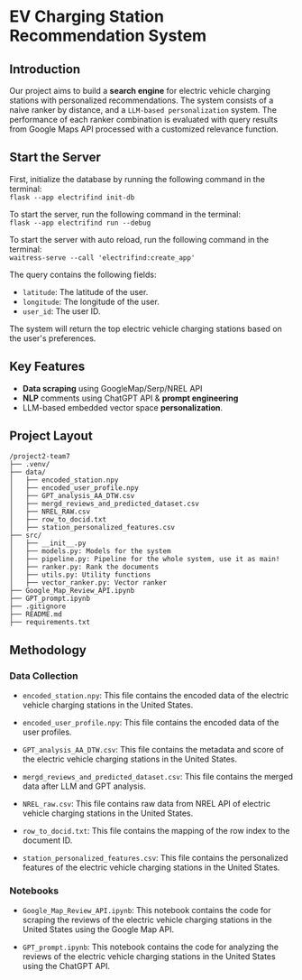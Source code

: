 # EV Charging Station Recommendation System

## Introduction
Our project aims to build a **search engine** for electric vehicle charging stations with personalized recommendations. The system consists of a naive ranker by distance, and a ``LLM-based personalization`` system. The performance of each ranker combination is evaluated with query results from Google Maps API processed with a customized relevance function. 

## Start the Server
First, initialize the database by running the following command in the terminal:  
```flask --app electrifind init-db```

To start the server, run the following command in the terminal:  
```flask --app electrifind run --debug```   

To start the server with auto reload, run the following command in the terminal:  
```waitress-serve --call 'electrifind:create_app'```

The query contains the following fields:
- `latitude`: The latitude of the user.
- `longitude`: The longitude of the user.
- `user_id`: The user ID.

The system will return the top electric vehicle charging stations based on the user's preferences.

## Key Features
- **Data scraping** using GoogleMap/Serp/NREL API
- **NLP** comments using ChatGPT API & **prompt engineering**
- LLM-based embedded vector space **personalization**.

## Project Layout
```
/project2-team7
├── .venv/
├── data/
│   ├── encoded_station.npy
│   ├── encoded_user_profile.npy
│   ├── GPT_analysis_AA_DTW.csv
│   ├── mergd_reviews_and_predicted_dataset.csv
│   ├── NREL_RAW.csv
│   ├── row_to_docid.txt
│   ├── station_personalized_features.csv
├── src/
│   ├── __init__.py
│   ├── models.py: Models for the system
│   ├── pipeline.py: Pipeline for the whole system, use it as main!
│   ├── ranker.py: Rank the documents
│   ├── utils.py: Utility functions
│   ├── vector_ranker.py: Vector ranker
├── Google_Map_Review_API.ipynb
├── GPT_prompt.ipynb
├── .gitignore
├── README.md
├── requirements.txt
```

## Methodology

### Data Collection

- `encoded_station.npy`:
This file contains the encoded data of the electric vehicle charging stations in the United States.

- `encoded_user_profile.npy`:
This file contains the encoded data of the user profiles.  

- `GPT_analysis_AA_DTW.csv`:
This file contains the metadata and score of the electric vehicle charging stations in the United States.

- `mergd_reviews_and_predicted_dataset.csv`:
This file contains the merged data after LLM and GPT analysis.

- `NREL_raw.csv`:
This file contains raw data from NREL API of electric vehicle charging stations in the United States.

- `row_to_docid.txt`:
This file contains the mapping of the row index to the document ID.

- `station_personalized_features.csv`:
This file contains the personalized features of the electric vehicle charging stations in the United States.

### Notebooks
- `Google_Map_Review_API.ipynb`:
This notebook contains the code for scraping the reviews of the electric vehicle charging stations in the United States using the Google Map API.

- `GPT_prompt.ipynb`:
This notebook contains the code for analyzing the reviews of the electric vehicle charging stations in the United States using the ChatGPT API.
